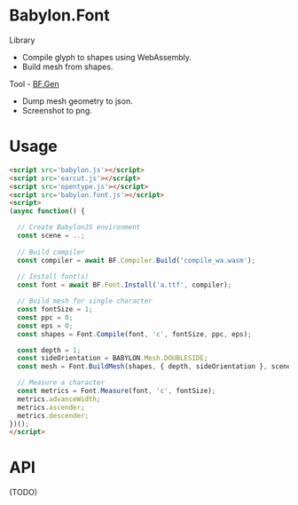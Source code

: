 # Babylon.Font

Library

- Compile glyph to shapes using WebAssembly.
- Build mesh from shapes.

Tool - [BF.Gen][1]

- Dump mesh geometry to json.
- Screenshot to png.

[1]: https://ycw.github.io/Babylon.Font/www/BF.Gen/



# Usage

```html
<script src='babylon.js'></script>
<script src='earcut.js'></script>
<script src='opentype.js'></script>
<script src='babylon.font.js'></script>
<script>
(async function() {

  // Create BabylonJS environment
  const scene = ..;
  
  // Build compiler
  const compiler = await BF.Compiler.Build('compile_wa.wasm');
  
  // Install font(s)
  const font = await BF.Font.Install('a.ttf', compiler); 

  // Build mesh for single character
  const fontSize = 1;
  const ppc = 0;
  const eps = 0;
  const shapes = Font.Compile(font, 'c', fontSize, ppc, eps);

  const depth = 1;
  const sideOrientation = BABYLON.Mesh.DOUBLESIDE;
  const mesh = Font.BuildMesh(shapes, { depth, sideOrientation }, scene);

  // Measure a character
  const metrics = Font.Measure(font, 'c', fontSize);
  metrics.advanceWidth;
  metrics.ascender;
  metrics.descender;
})();
</script>
```



# API
(TODO) 